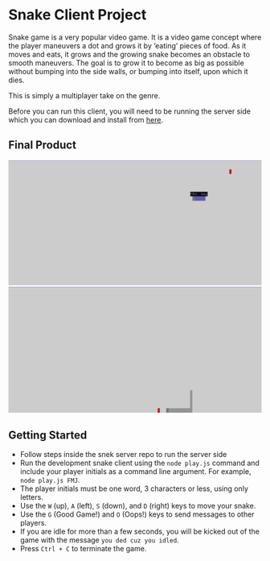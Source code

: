 # Snake Client Project

Snake game is a very popular video game. It is a video game concept where the player maneuvers a dot and grows it by ‘eating’ pieces of food. As it moves and eats, it grows and the growing snake becomes an obstacle to smooth maneuvers. The goal is to grow it to become as big as possible without bumping into the side walls, or bumping into itself, upon which it dies.

This is simply a multiplayer take on the genre.

Before you can run this client, you will need to be running the server side which you can download and install from [here](https://github.com/lighthouse-labs/snek-multiplayer). 

## Final Product

![Start of game](assets/images/screenshot-start.png)
![Game underway](assets/images/screenshot-mid.png)


## Getting Started

- Follow steps inside the snek server repo to run the server side
- Run the development snake client using the `node play.js` command and include your player initials as a command line argument. For example, `node play.js FMJ`.
- The player initials must be one word, 3 characters or less, using only letters. 
- Use the `W` (up), `A` (left), `S` (down), and `D` (right) keys to move your snake.
- Use the `G` (Good Game!) and `O` (Oops!) keys to send messages to other players.
- If you are idle for more than a few seconds, you will be kicked out of the game with the message `you ded cuz you idled`.
- Press `Ctrl + C` to terminate the game.